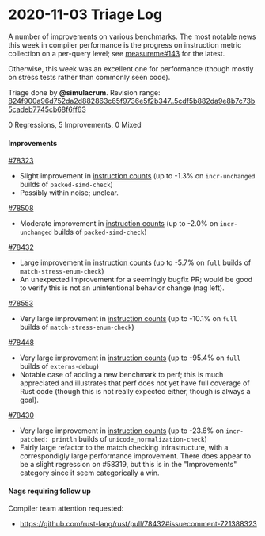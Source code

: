 # 2020-11-03 Triage Log

A number of improvements on various benchmarks. The most notable news this week
in compiler performance is the progress on instruction metric collection on a
per-query level; see
[measureme#143](https://github.com/rust-lang/measureme/pull/143) for the latest.

Otherwise, this week was an excellent one for performance (though mostly on
stress tests rather than commonly seen code).

Triage done by **@simulacrum**.
Revision range: [824f900a96d752da2d882863c65f9736e5f2b347..5cdf5b882da9e8b7c73b5cadeb7745cb68f6ff63](https://perf.rust-lang.org/?start=824f900a96d752da2d882863c65f9736e5f2b347&end=5cdf5b882da9e8b7c73b5cadeb7745cb68f6ff63&absolute=false&stat=instructions%3Au)

0 Regressions, 5 Improvements, 0 Mixed

#### Improvements

[#78323](https://github.com/rust-lang/rust/issues/78323)
- Slight improvement in [instruction counts](https://perf.rust-lang.org/compare.html?start=db241bb0c8d257e13c1560f6250e49879477039e&end=2eb4fc800aaf5006f89af3af591e2aa34f469d81&stat=instructions:u) (up to -1.3% on `incr-unchanged` builds of `packed-simd-check`)
- Possibly within noise; unclear.

[#78508](https://github.com/rust-lang/rust/issues/78508)
- Moderate improvement in [instruction counts](https://perf.rust-lang.org/compare.html?start=a53fb30e3bf2655b0563da6d561c23cda5f3ec11&end=6bdae9edd0cc099daa6038bca469dc09b6fc078a&stat=instructions:u) (up to -2.0% on `incr-unchanged` builds of `packed-simd-check`)

[#78432](https://github.com/rust-lang/rust/issues/78432)
- Large improvement in [instruction counts](https://perf.rust-lang.org/compare.html?start=c792f03379617efa7deb6ab8c20709c45e81670a&end=0d33ab7af4aebe786410b4c10367eb6ddf13af0b&stat=instructions:u) (up to -5.7% on `full` builds of `match-stress-enum-check`)
- An unexpected improvement for a seemingly bugfix PR; would be good to verify
  this is not an unintentional behavior change (nag left).

[#78553](https://github.com/rust-lang/rust/issues/78553)
- Very large improvement in [instruction counts](https://perf.rust-lang.org/compare.html?start=e8cbaf2ae7fc5c564cacedbe55664797dc62d920&end=1899c489d4c30b2640d30b77ac04f0a548834d81&stat=instructions:u) (up to -10.1% on `full` builds of `match-stress-enum-check`)

[#78448](https://github.com/rust-lang/rust/issues/78448)
- Very large improvement in [instruction counts](https://perf.rust-lang.org/compare.html?start=4c0c5e099a3b1f1c6ad53115189c2710495588b3&end=7b5a9e9cd27f01311b5e19cefa1fb574d086d3da&stat=instructions:u) (up to -95.4% on `full` builds of `externs-debug`)
- Notable case of adding a new benchmark to perf; this is much appreciated and
  illustrates that perf does not yet have full coverage of Rust code (though
  this is not really expected either, though is always a goal).

[#78430](https://github.com/rust-lang/rust/issues/78430)
- Very large improvement in [instruction counts](https://perf.rust-lang.org/compare.html?start=31ee872db5aae4750e3da1ca4ed1523c4356947f&end=f9187adaef2005b903f666bf323ac675cadf8407&stat=instructions:u) (up to -23.6% on `incr-patched: println` builds of `unicode_normalization-check`)
- Fairly large refactor to the match checking infrastructure, with a
  correspondigly large performance improvement. There does appear to be a slight
  regression on #58319, but this is in the "Improvements" category since it seem
  categorically a win.

#### Nags requiring follow up

Compiler team attention requested:

- <https://github.com/rust-lang/rust/pull/78432#issuecomment-721388323>
